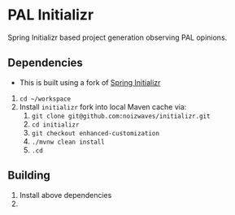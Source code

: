 # PAL Initializr

Spring Initializr based project generation observing PAL opinions.

## Dependencies

- This is built using a fork of [Spring Initializr](https://github.com/noizwaves/initializr)

1. `cd ~/workspace`
1. Install `initializr` fork into local Maven cache via:
    1. `git clone git@github.com:noizwaves/initializr.git`
    1. `cd initializr`
    1. `git checkout enhanced-customization`
    1. `./mvnw clean install`
    1. `.cd`

## Building

1. Install above dependencies
1. 
